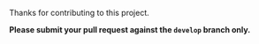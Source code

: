 Thanks for contributing to this project.

**Please submit your pull request against the `develop` branch only.**


